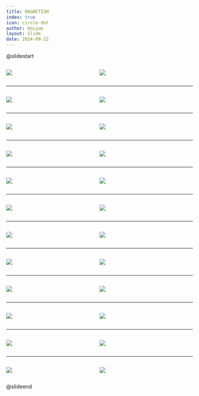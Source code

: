 ```yaml
---
title: MAGNETISM
index: true
icon: circle-dot
author: Haiyue
layout: Slide
date: 2024-09-22
---
```

 
@slidestart

<div style="display:flex">
<div style="flex:1">

![](https://raw.githubusercontent.com/yclord/reading/refs/heads/master/english/Level-P/MAGNETISM/001.webp)
</div>
<div style="flex:1">

![](https://raw.githubusercontent.com/yclord/reading/refs/heads/master/english/Level-P/MAGNETISM/002.webp)
</div>
</div>

---

<div style="display:flex">
<div style="flex:1">

![](https://raw.githubusercontent.com/yclord/reading/refs/heads/master/english/Level-P/MAGNETISM/003.webp)
</div>
<div style="flex:1">

![](https://raw.githubusercontent.com/yclord/reading/refs/heads/master/english/Level-P/MAGNETISM/004.webp)
</div>
</div>

---

<div style="display:flex">
<div style="flex:1">

![](https://raw.githubusercontent.com/yclord/reading/refs/heads/master/english/Level-P/MAGNETISM/005.webp)
</div>
<div style="flex:1">

![](https://raw.githubusercontent.com/yclord/reading/refs/heads/master/english/Level-P/MAGNETISM/006.webp)
</div>
</div>

---

<div style="display:flex">
<div style="flex:1">

![](https://raw.githubusercontent.com/yclord/reading/refs/heads/master/english/Level-P/MAGNETISM/007.webp)
</div>
<div style="flex:1">

![](https://raw.githubusercontent.com/yclord/reading/refs/heads/master/english/Level-P/MAGNETISM/008.webp)
</div>
</div>

---

<div style="display:flex">
<div style="flex:1">

![](https://raw.githubusercontent.com/yclord/reading/refs/heads/master/english/Level-P/MAGNETISM/009.webp)
</div>
<div style="flex:1">

![](https://raw.githubusercontent.com/yclord/reading/refs/heads/master/english/Level-P/MAGNETISM/010.webp)
</div>
</div>

---

<div style="display:flex">
<div style="flex:1">

![](https://raw.githubusercontent.com/yclord/reading/refs/heads/master/english/Level-P/MAGNETISM/011.webp)
</div>
<div style="flex:1">

![](https://raw.githubusercontent.com/yclord/reading/refs/heads/master/english/Level-P/MAGNETISM/012.webp)
</div>
</div>

---

<div style="display:flex">
<div style="flex:1">

![](https://raw.githubusercontent.com/yclord/reading/refs/heads/master/english/Level-P/MAGNETISM/013.webp)
</div>
<div style="flex:1">

![](https://raw.githubusercontent.com/yclord/reading/refs/heads/master/english/Level-P/MAGNETISM/014.webp)
</div>
</div>

---

<div style="display:flex">
<div style="flex:1">

![](https://raw.githubusercontent.com/yclord/reading/refs/heads/master/english/Level-P/MAGNETISM/015.webp)
</div>
<div style="flex:1">

![](https://raw.githubusercontent.com/yclord/reading/refs/heads/master/english/Level-P/MAGNETISM/016.webp)
</div>
</div>

---

<div style="display:flex">
<div style="flex:1">

![](https://raw.githubusercontent.com/yclord/reading/refs/heads/master/english/Level-P/MAGNETISM/017.webp)
</div>
<div style="flex:1">

![](https://raw.githubusercontent.com/yclord/reading/refs/heads/master/english/Level-P/MAGNETISM/018.webp)
</div>
</div>

---

<div style="display:flex">
<div style="flex:1">

![](https://raw.githubusercontent.com/yclord/reading/refs/heads/master/english/Level-P/MAGNETISM/019.webp)
</div>
<div style="flex:1">

![](https://raw.githubusercontent.com/yclord/reading/refs/heads/master/english/Level-P/MAGNETISM/020.webp)
</div>
</div>

---

<div style="display:flex">
<div style="flex:1">

![](https://raw.githubusercontent.com/yclord/reading/refs/heads/master/english/Level-P/MAGNETISM/021.webp)
</div>
<div style="flex:1">

![](https://raw.githubusercontent.com/yclord/reading/refs/heads/master/english/Level-P/MAGNETISM/022.webp)
</div>
</div>

---

<div style="display:flex">
<div style="flex:1">

![](https://raw.githubusercontent.com/yclord/reading/refs/heads/master/english/Level-P/MAGNETISM/023.webp)
</div>
<div style="flex:1">

![](https://raw.githubusercontent.com/yclord/reading/refs/heads/master/english/Level-P/MAGNETISM/024.webp)
</div>
</div>

@slideend
